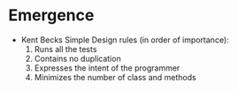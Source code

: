 # Emergence

- Kent Becks Simple Design rules (in order of importance):
  1. Runs all the tests
  2. Contains no duplication
  3. Expresses the intent of the programmer
  4. Minimizes the number of class and methods
 
